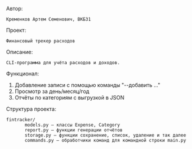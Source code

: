 Автор:

    Кременков Артем Семенович, ВКБ31
Проект: 

    Финансовый трекер расходов
Описание:

    CLI-программа для учёта расходов и доходов.
Функционал:
   1. Добавление записи c помощью команды "--добавить ..."
   2. Просмотр за день/месяц/год
   3. Отчёты по категориям с выгрузкой в JSON

Структура проекта:

    fintracker/
           models.py — классы Expense, Category
           report.py — функции генерации отчётов
           storage.py — функции сохранение, список, удаление и так далее
           commands.py — обработчики команд для командной строки main.py